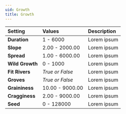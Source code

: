 ```yaml
---
uid: Growth
title: Growth
---
```


| Setting         | Values          | Description |
| :-------------- | :-------------- | :---------- |
| **Duration**    | 1 - 6000        | Lorem ipsum |
| **Slope**       | 2.00 - 2000.00  | Lorem ipsum |
| **Spread**      | 1.00 - 6000.00  | Lorem ipsum |
| **Wild Growth** | 0 - 1000        | Lorem ipsum |
| **Fit Rivers**  | *True or False* | Lorem ipsum |
| **Groves**      | *True or False* | Lorem ipsum |
| **Graininess**  | 10.00 - 9000.00 | Lorem ipsum |
| **Cragginess**  | 2.00 - 9000.00  | Lorem ipsum |
| **Seed**        | 0 - 128000      | Lorem ipsum |
